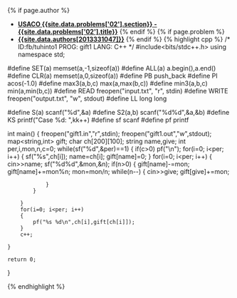 <a name="2013331047.02"></a>

{% if page.author %}
- **[USACO {{site.data.problems['02'].section}} - {{site.data.problems['02'].title}}]({{site.baseurl}}/problem/02)**
{% endif %}
{% if page.problem %}
- **[{{site.data.authors[2013331047]}}]({{site.baseurl}}/author/2013331047)**
{% endif %}
{% highlight cpp %}
/*
ID:fb/tuhinto1
PROG: gift1
LANG: C++
*/
#include<bits/stdc++.h>
using namespace std;

#define SET(a) memset(a,-1,sizeof(a))
#define ALL(a) a.begin(),a.end()
#define CLR(a) memset(a,0,sizeof(a))
#define PB push_back
#define PI acos(-1.0)
#define max3(a,b,c) max(a,max(b,c))
#define min3(a,b,c) min(a,min(b,c))
#define READ freopen("input.txt", "r", stdin)
#define WRITE freopen("output.txt", "w", stdout)
#define LL long long

#define S(a) scanf("%d",&a)
#define S2(a,b) scanf("%d%d",&a,&b)
#define KS printf("Case %d: ",kk++)
#define sf scanf
#define pf printf

int main()
{
    freopen("gift1.in","r",stdin);
    freopen("gift1.out","w",stdout);
    map<string,int> gift;
    char ch[200][100];
    string name,give;
    int per,i,mon,n,c=0;
    while(sf("%d",&per)==1)
    {
        if(c>0) pf("\n");
        for(i=0; i<per; i++)
        {
            sf("%s",ch[i]);
            name=ch[i];
            gift[name]=0;
        }
        for(i=0; i<per; i++)
        {
            cin>>name;
            sf("%d%d",&mon,&n);
            if(n>0)
            {
                gift[name]-=mon;
                gift[name]+=mon%n;
                mon=mon/n;
                while(n--)
                {
                    cin>>give;
                    gift[give]+=mon;

                }
            }

        }
        for(i=0; i<per; i++)
        {
            pf("%s %d\n",ch[i],gift[ch[i]]);
        }
        c++;

    }

    return 0;
}

{% endhighlight %}